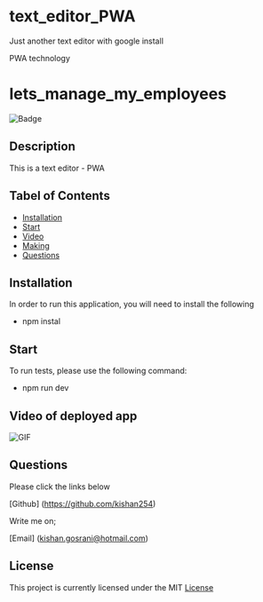 # text_editor_PWA
Just another text editor with google install

PWA technology


# lets_manage_my_employees

![Badge](https://img.shields.io/github/license/kishan254/lets_manage_my_employees)

## Description

This is a text editor - PWA

## Tabel of Contents

* [Installation](#installation)
* [Start](#Start)
* [Video](#Video)
* [Making](#making)
* [Questions](#questions)

## Installation

In order to run this application, you will need to install the following

- npm instal



## Start

To run tests, please use the following command:

- npm run dev


## Video of deployed app

![GIF](images/JATE.gif)



## Questions

Please click the links below

[Github] (https://github.com/kishan254)

Write me on;

[Email] (kishan.gosrani@hotmail.com)

## License

This project is currently licensed under the MIT [License](https://choosealicense.com/licenses/mit/)
